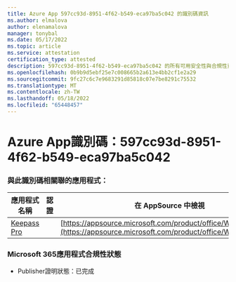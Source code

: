 ```yaml
---
title: Azure App 597cc93d-8951-4f62-b549-eca97ba5c042 的識別碼資訊
ms.author: elmalova
author: elenamalova
manager: tonybal
ms.date: 05/17/2022
ms.topic: article
ms.service: attestation
certification_type: attested
description: 597cc93d-8951-4f62-b549-eca97ba5c042 的所有可用安全性與合規性資訊。
ms.openlocfilehash: 0b9b9d5ebf25e7c008665b2a613e4bb2cf1e2a29
ms.sourcegitcommit: 9fc27c6c7e9683291d85818c07e7be8291c75532
ms.translationtype: MT
ms.contentlocale: zh-TW
ms.lasthandoff: 05/18/2022
ms.locfileid: "65448457"
---
```

# <a name="azure-app-id-597cc93d-8951-4f62-b549-eca97ba5c042"></a>Azure App識別碼：597cc93d-8951-4f62-b549-eca97ba5c042


### <a name="apps-associated-with-this-id"></a>與此識別碼相關聯的應用程式：
| **應用程式名稱** | **認證** | **在 AppSource 中檢視** |
|--------------|---------------|-----------------------|
| [Keepass Pro](../forward/WA200003336.md) |  | [https://appsource.microsoft.com/product/office/WA200003336](https://appsource.microsoft.com/product/office/WA200003336) |

### <a name="microsoft-365-app-compliance-status"></a>Microsoft 365應用程式合規性狀態
- Publisher證明狀態：已完成
